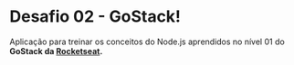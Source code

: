 # Desafio 02 - GoStack!

Aplicação para treinar os conceitos do Node.js aprendidos no nível 01 do <strong>GoStack<strong> da <a href="https://rocketseat.com.br/" title="RocketSeat"><strong>Rocketseat</strong></a>.
